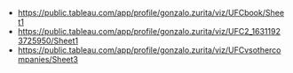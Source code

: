 - https://public.tableau.com/app/profile/gonzalo.zurita/viz/UFCbook/Sheet1
- https://public.tableau.com/app/profile/gonzalo.zurita/viz/UFC2_16311923725950/Sheet1
- https://public.tableau.com/app/profile/gonzalo.zurita/viz/UFCvsothercompanies/Sheet3